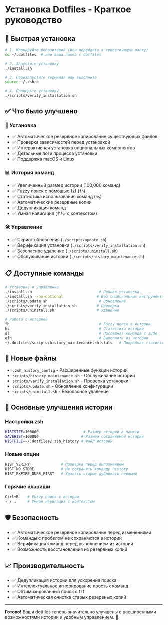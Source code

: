 # Установка Dotfiles - Краткое руководство

## 🚀 Быстрая установка

```bash
# 1. Клонируйте репозиторий (или перейдите в существующую папку)
cd ~/.dotfiles  # или ваша папка с dotfiles

# 2. Запустите установку
./install.sh

# 3. Перезапустите терминал или выполните
source ~/.zshrc

# 4. Проверьте установку
./scripts/verify_installation.sh
```

## ✅ Что было улучшено

### 🔧 Установка
- ✅ Автоматическое резервное копирование существующих файлов
- ✅ Проверка зависимостей перед установкой
- ✅ Интерактивная установка опциональных компонентов
- ✅ Детальные логи процесса установки
- ✅ Поддержка macOS и Linux

### 📊 История команд
- ✅ Увеличенный размер истории (100,000 команд)
- ✅ Fuzzy поиск с помощью fzf (`fh`)
- ✅ Статистика использования команд (`hs`)
- ✅ Автоматические резервные копии
- ✅ Дедупликация команд
- ✅ Умная навигация (↑/↓ с контекстом)

### 🛠️ Управление
- ✅ Скрипт обновления (`./scripts/update.sh`)
- ✅ Верификация установки (`./scripts/verify_installation.sh`)
- ✅ Безопасное удаление (`./scripts/uninstall.sh`)
- ✅ Обслуживание истории (`./scripts/history_maintenance.sh`)

## 📋 Доступные команды

```bash
# Установка и управление
./install.sh                              # Полная установка
./install.sh --no-optional               # Без опциональных инструментов
./scripts/update.sh                       # Обновление
./scripts/verify_installation.sh         # Проверка
./scripts/uninstall.sh                   # Удаление

# Работа с историей
fh                                        # Fuzzy поиск в истории
hs                                        # Статистика истории
sl                                        # Последняя команда с sudo
efh                                       # Выполнить из истории
~/.dotfiles/scripts/history_maintenance.sh stats   # Подробная статистика
```

## 🔧 Новые файлы

- `.zsh_history_config` - Расширенные функции истории
- `scripts/history_maintenance.sh` - Обслуживание истории
- `scripts/verify_installation.sh` - Проверка установки
- `scripts/update.sh` - Обновление конфигурации
- `scripts/uninstall.sh` - Безопасное удаление

## 🎯 Основные улучшения истории

### Настройки zsh
```bash
HISTSIZE=100000                    # Размер истории в памяти
SAVEHIST=100000                   # Размер сохраняемой истории
HISTFILE=~/.dotfiles/.zsh_history # Файл истории
```

### Новые опции
```bash
HIST_VERIFY              # Проверка перед выполнением
HIST_NO_STORE            # Не сохранять команду history
HIST_EXPIRE_DUPS_FIRST   # Удалять старые дубликаты первыми
```

### Горячие клавиши
```bash
Ctrl+R    # Fuzzy поиск в истории
↑ / ↓     # Умная навигация с контекстом
```

## 🛡️ Безопасность

- ✅ Автоматическое резервное копирование перед изменениями
- ✅ Команды с пробелом не сохраняются в истории
- ✅ Верификация команд перед выполнением из истории
- ✅ Возможность восстановления из резервных копий

## 📈 Производительность

- ✅ Дедупликация истории для ускорения поиска
- ✅ Интеллектуальное игнорирование простых команд
- ✅ Оптимизированный поиск с fzf
- ✅ Автоматическая очистка старых резервных копий

---

**Готово!** Ваши dotfiles теперь значительно улучшены с расширенными возможностями истории и удобным управлением. 🎉

